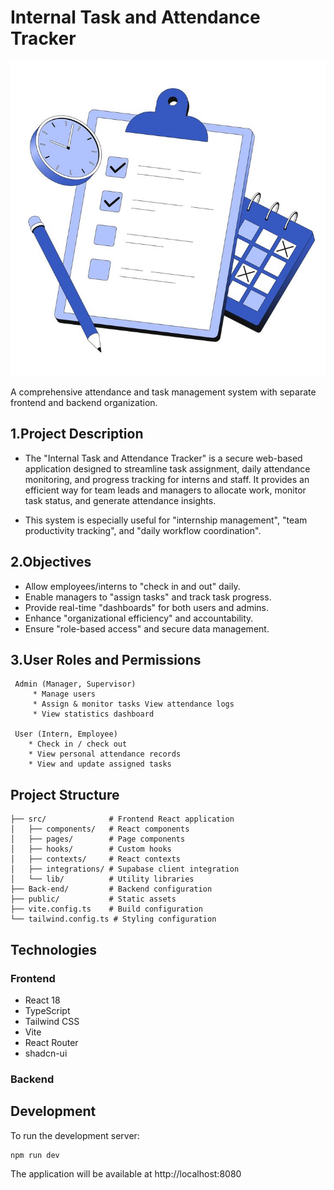 # Internal Task and Attendance Tracker
![img alt](https://github.com/demovg/Internal-Task-and-Attendance-Tracker/blob/2ce6d28cd81b2cef3966dedf4577d26077ff1a8d/Time%20management%20Illustration.jpeg)


A comprehensive attendance and task management system with separate frontend and backend organization.


## 1.Project Description

* The "Internal Task and Attendance Tracker" is a secure web-based application designed to streamline task assignment, daily attendance monitoring, and progress tracking for interns and staff. It provides an efficient way for team leads and managers to allocate work, monitor task status, and generate attendance insights.

* This system is especially useful for "internship management", "team productivity tracking", and "daily workflow coordination".

## 2.Objectives
* Allow employees/interns to "check in and out" daily.
* Enable managers to "assign tasks" and track task progress.
* Provide real-time "dashboards" for both users and admins.
* Enhance "organizational efficiency" and accountability.
* Ensure "role-based access" and secure data management.

## 3.User Roles and Permissions
     Admin (Manager, Supervisor)
         * Manage users
         * Assign & monitor tasks View attendance logs
         * View statistics dashboard
         
     User (Intern, Employee)
        * Check in / check out
        * View personal attendance records
        * View and update assigned tasks


## Project Structure

```
├── src/              # Frontend React application
│   ├── components/   # React components
│   ├── pages/        # Page components
│   ├── hooks/        # Custom hooks
│   ├── contexts/     # React contexts
│   ├── integrations/ # Supabase client integration
│   └── lib/          # Utility libraries
├── Back-end/         # Backend configuration
├── public/           # Static assets
├── vite.config.ts    # Build configuration
└── tailwind.config.ts # Styling configuration
```

## Technologies

### Frontend
- React 18
- TypeScript
- Tailwind CSS
- Vite
- React Router
- shadcn-ui

### Backend

## Development

To run the development server:
```bash
npm run dev
```

The application will be available at http://localhost:8080
